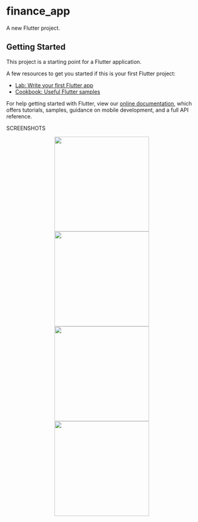 # finance_app

A new Flutter project.

## Getting Started

This project is a starting point for a Flutter application.

A few resources to get you started if this is your first Flutter project:

- [Lab: Write your first Flutter app](https://flutter.dev/docs/get-started/codelab)
- [Cookbook: Useful Flutter samples](https://flutter.dev/docs/cookbook)

For help getting started with Flutter, view our
[online documentation](https://flutter.dev/docs), which offers tutorials,
samples, guidance on mobile development, and a full API reference.

SCREENSHOTS
<p align="center">
     <img src="https://user-images.githubusercontent.com/67824486/91633586-92eadb80-e9e1-11ea-938e-72b5c187acc1.png" width="250" hspace="4">
  <img src="https://user-images.githubusercontent.com/67824486/91633585-90888180-e9e1-11ea-9897-b1ab40a57243.png" width="250" hspace="4">
    <img src="https://user-images.githubusercontent.com/67824486/91633587-93837200-e9e1-11ea-8e21-6450aa0c94e5.png" width="250" hspace="4">
  <img src="https://user-images.githubusercontent.com/67824486/91634009-dabf3200-e9e4-11ea-866f-5ca15328ae35.png" width="250" hspace="4">
</p>

